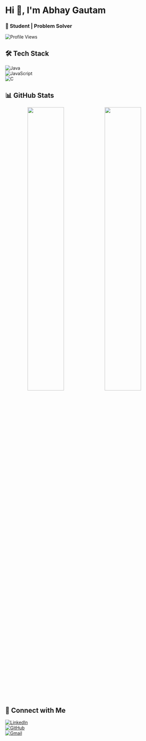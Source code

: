 # Hi 👋, I'm Abhay Gautam  
### 🚀 Student | Problem Solver  

![Profile Views](https://komarev.com/ghpvc/?username=abhaystd907457&label=Profile%20Views&color=blue&style=flat)  

## 🛠️ Tech Stack  
![Java](https://img.shields.io/badge/Java-ED8B00?style=for-the-badge&logo=java&logoColor=white)  
![JavaScript](https://img.shields.io/badge/JavaScript-F7DF1E?style=for-the-badge&logo=javascript&logoColor=black)  
![C](https://img.shields.io/badge/C-00599C?style=for-the-badge&logo=c&logoColor=white)  

## 📊 GitHub Stats  
<div align="center">
  <img width="48%" src="https://github-readme-stats.vercel.app/api?username=abhaystd907457&show_icons=true&theme=radical&cache_seconds=86400" />
  <img width="48%" src="https://github-readme-streak-stats.herokuapp.com/?user=abhaystd907457&theme=radical" />
</div>


## 🔗 Connect with Me  
[![LinkedIn](https://img.shields.io/badge/LinkedIn-0077B5?style=for-the-badge&logo=linkedin&logoColor=white)](https://www.linkedin.com/in/abhay-gautam-995460239/)  
[![GitHub](https://img.shields.io/badge/GitHub-100000?style=for-the-badge&logo=github&logoColor=white)](https://github.com/abhaystd907457)  
[![Gmail](https://img.shields.io/badge/Gmail-D14836?style=for-the-badge&logo=gmail&logoColor=white)](mailto:abhaygautam907457@gmail.com)  

